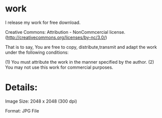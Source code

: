 # work
I release my work for free download.

Creative Commons: Attribution - NonCommcercial license.
(http://creativecommons.org/licenses/by-nc/3.0/)

That is to say, You are free to copy, distribute,transmit and adapt the work under the following conditions:

(1) You must attribute the work in the manner specified by the author.
(2) You may not use this work for commercial purposes.

# Details:

Image Size: 2048 x 2048 (300 dpi)

Format: JPG File
